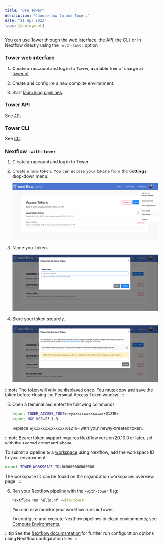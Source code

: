 ```yaml
---
title: "Use Tower"
description: "Choose how to use Tower."
date: "21 Apr 2023"
tags: [deployment]
---
```


You can use Tower through the web interface, the API, the CLI, or in Nextflow directly using the `-with-tower` option.

### Tower web interface

1. Create an account and log in to Tower, available free of charge at [tower.nf](https://cloud.tower.nf).

2. Create and configure a new [compute environment](../compute-envs/overview).

3. Start [launching pipelines](../launch/launchpad).

### Tower API

See [API](../api/overview).

### Tower CLI

See [CLI](../cli/cli).

### Nextflow `-with-tower`

1. Create an account and log in to Tower.

2. Create a new token. You can access your tokens from the **Settings** drop-down menu:

   ![](./_images/usage_create_token.png)

3. Name your token.

   ![](./_images/usage_name_token.png)

4. Store your token securely.

   ![](./_images/usage_token.png)

:::note
The token will only be displayed once. You must copy and save the token before closing the Personal Access Token window.
:::

5. Open a terminal and enter the following commands:

   ```bash
   export TOWER_ACCESS_TOKEN=eyxxxxxxxxxxxxxxxQ1ZTE=
   export NXF_VER=23.1.3
   ```

   Replace `eyxxxxxxxxxxxxxxxQ1ZTE=` with your newly-created token.

:::note
Bearer token support requires Nextflow version 20.10.0 or later, set with the second command above.

To submit a pipeline to a [workspace](./workspace) using Nextflow, add the workspace ID to your environment:

```bash
export TOWER_WORKSPACE_ID=000000000000000
```

The workspace ID can be found on the organization workspaces overview page.
:::

6. Run your Nextflow pipeline with the `-with-tower` flag:

   ```bash
   nextflow run hello.nf -with-tower
   ```

   You can now monitor your workflow runs in Tower.

   To configure and execute Nextflow pipelines in cloud environments, see [Compute Environments](../compute-envs/overview).

:::tip
See the [Nextflow documentation](https://www.nextflow.io/docs/latest/config.html?highlight=tower#scope-tower) for further run configuration options using Nextflow configuration files.
:::
